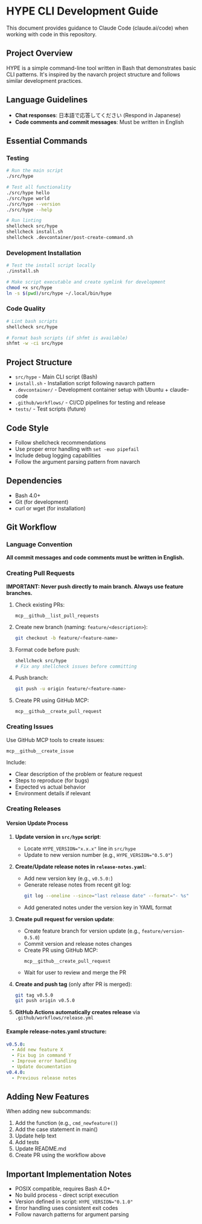 # HYPE CLI Development Guide

This document provides guidance to Claude Code (claude.ai/code) when working with code in this repository.

## Project Overview

HYPE is a simple command-line tool written in Bash that demonstrates basic CLI patterns. It's inspired by the navarch project structure and follows similar development practices.

## Language Guidelines
- **Chat responses**: 日本語で応答してください (Respond in Japanese)
- **Code comments and commit messages**: Must be written in English

## Essential Commands

### Testing
```bash
# Run the main script
./src/hype

# Test all functionality
./src/hype hello
./src/hype world
./src/hype --version
./src/hype --help

# Run linting
shellcheck src/hype
shellcheck install.sh
shellcheck .devcontainer/post-create-command.sh
```

### Development Installation
```bash
# Test the install script locally
./install.sh

# Make script executable and create symlink for development
chmod +x src/hype
ln -s $(pwd)/src/hype ~/.local/bin/hype
```

### Code Quality
```bash
# Lint bash scripts
shellcheck src/hype

# Format bash scripts (if shfmt is available)
shfmt -w -ci src/hype
```

## Project Structure

- `src/hype` - Main CLI script (Bash)
- `install.sh` - Installation script following navarch pattern
- `.devcontainer/` - Development container setup with Ubuntu + claude-code
- `.github/workflows/` - CI/CD pipelines for testing and release
- `tests/` - Test scripts (future)

## Code Style

- Follow shellcheck recommendations
- Use proper error handling with `set -euo pipefail`
- Include debug logging capabilities
- Follow the argument parsing pattern from navarch

## Dependencies

- Bash 4.0+
- Git (for development)
- curl or wget (for installation)

## Git Workflow

### Language Convention
**All commit messages and code comments must be written in English.**

### Creating Pull Requests
**IMPORTANT: Never push directly to main branch. Always use feature branches.**

1. Check existing PRs:
   ```
   mcp__github__list_pull_requests
   ```

2. Create new branch (naming: `feature/<description>`):
   ```bash
   git checkout -b feature/<feature-name>
   ```

3. Format code before push:
   ```bash
   shellcheck src/hype
   # Fix any shellcheck issues before committing
   ```

4. Push branch:
   ```bash
   git push -u origin feature/<feature-name>
   ```

5. Create PR using GitHub MCP:
   ```
   mcp__github__create_pull_request
   ```

### Creating Issues
Use GitHub MCP tools to create issues:
```
mcp__github__create_issue
```

Include:
- Clear description of the problem or feature request
- Steps to reproduce (for bugs)
- Expected vs actual behavior
- Environment details if relevant

### Creating Releases

#### Version Update Process
1. **Update version in `src/hype` script**:
   - Locate `HYPE_VERSION="x.x.x"` line in `src/hype`
   - Update to new version number (e.g., `HYPE_VERSION="0.5.0"`)

2. **Create/Update release notes in `release-notes.yaml`**:
   - Add new version key (e.g., `v0.5.0:`)
   - Generate release notes from recent git log:
     ```bash
     git log --oneline --since="last release date" --format="- %s"
     ```
   - Add generated notes under the version key in YAML format

3. **Create pull request for version update**:
   - Create feature branch for version update (e.g., `feature/version-0.5.0`)
   - Commit version and release notes changes
   - Create PR using GitHub MCP:
     ```
     mcp__github__create_pull_request
     ```
   - Wait for user to review and merge the PR

4. **Create and push tag** (only after PR is merged):
   ```bash
   git tag v0.5.0
   git push origin v0.5.0
   ```

5. **GitHub Actions automatically creates release** via `.github/workflows/release.yml`

#### Example release-notes.yaml structure:
```yaml
v0.5.0:
  - Add new feature X
  - Fix bug in command Y  
  - Improve error handling
  - Update documentation
v0.4.0:
  - Previous release notes
```

## Adding New Features

When adding new subcommands:
1. Add the function (e.g., `cmd_newfeature()`)
2. Add the case statement in main()
3. Update help text
4. Add tests
5. Update README.md
6. Create PR using the workflow above

## Important Implementation Notes
- POSIX compatible, requires Bash 4.0+
- No build process - direct script execution
- Version defined in script: `HYPE_VERSION="0.1.0"`
- Error handling uses consistent exit codes
- Follow navarch patterns for argument parsing